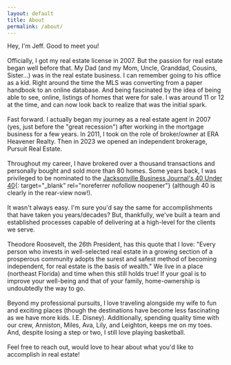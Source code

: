 ```yaml
---
layout: default
title: About
permalink: /about/
---
```

Hey, I'm Jeff. Good to meet you!<br><br>Officially, I got my real estate license in 2007. But the passion for real estate began well before that. My Dad (and my Mom, Uncle, Granddad, Cousins, Sister...) was in the real estate business. I can remember going to his office as a kid. Right around the time the MLS was converting from a paper handbook to an online database. And being fascinated by the idea of being able to see, online, listings of homes that were for sale. I was around 11 or 12 at the time, and can now look back to realize that was the initial spark. <br><br>Fast forward. I actually began my journey as a real estate agent in 2007 (yes, just before the "great recession") after working in the mortgage business for a few years. In 2011, I took on the role of broker/owner at ERA Heavener Realty. Then in 2023 we opened an independent brokerage, Pursuit Real Estate.<br><br>Throughout my career, I have brokered over a thousand transactions and personally bought and sold more than 80 homes. Some years back, I was privileged to be nominated to the [Jacksonville Business Journal's 40 Under 40](https://www.bizjournals.com/jacksonville/event/15061/2010/40-under-40-awards){: target="_blank" rel="noreferrer nofollow noopener"} (although 40 is clearly in the rear-view now!). <br><br>It wasn't always easy. I'm sure you'd say the same for accomplishments that have taken you years/decades? But, thankfully, we've built a team and established processes capable of delivering at a high-level for the clients we serve. <br><br>Theodore Roosevelt, the 26th President, has this quote that I love: "Every person who invests in well-selected real estate in a growing section of a prosperous community adopts the surest and safest method of becoming independent, for real estate is the basis of wealth." We live in a place (northeast Florida) and time when this still holds true! If your goal is to improve your well-being and that of your family, home-ownership is undoubtedly the way to go.<br><br>Beyond my professional pursuits, I love traveling alongside my wife to fun and exciting places (though the destinations have become less fascinating as we have more kids. I.E. Disney). Additionally, spending quality time with our crew, Anniston, Miles, Ava, Lily, and Leighton, keeps me on my toes. And, despite losing a step or two, I still love playing basketball.<br><br>Feel free to reach out, would love to hear about what you'd like to accomplish in real estate!